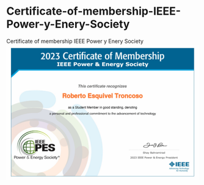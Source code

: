 # Certificate-of-membership-IEEE-Power-y-Enery-Society
Certificate of membership IEEE Power y Enery Society
![Certificate](https://github.com/RETBOT/Certificate-of-membership-IEEE-Power-y-Enery-Society/blob/main/Certificate%20of%20membership%20IEEE%20Power%20y%20Enery%20Society.png)

